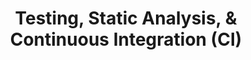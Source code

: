 ---
layout: module
title: Testing, Static Analysis, & Continuous Integration (CI)
type: topic
num: 5
draft: 1
start_date: 2025-02-18
labs: [6]
description: >
   Continuous integration (CI), static analysis, and testing are complementary software development techniques that ensure that teams can deploy software
   continuously with a high degree of confidence in the quality of their code.
   In this unit, we will learn about ways you and your team can automate code testing and validation procedures before merging code updates into the main branch. By setting up a few tools up front, you will save time and energy and increase the reliability of your code base. 

slides: 
    - start_date: 2025-02-18
      type: lecture
      num: 7
      draft: 1
      title: Intro to Testing
      url: https://docs.google.com/presentation/d/1FP8lJuy1C6AzzPxpulNOu9al_SIub2zF/edit?usp=sharing&ouid=113376576186080604800&rtpof=true&sd=true
    - start_date: 2025-02-25
      type: lecture
      draft: 1
      num: 8
      title: Static Analysis & Continuous Integration
      url: https://docs.google.com/presentation/d/1Fp1aWWNRoO9D3PPUf3xbU7mEZec1j8gY/edit?usp=sharing&ouid=113376576186080604800&rtpof=true&sd=true
readings:
    - start_date: 2025-02-18
      type: reading
      title: High-level overview of unit v. integration testing
      url: https://circleci.com/blog/unit-testing-vs-integration-testing
      required: 1
    - start_date: 2025-02-18
      type: reading
      title: Chapter 11. Testing Overview
      url: https://abseil.io/resources/swe-book/html/ch11.html
      required: 1
    - start_date: 2025-02-25
      type: reading
      title: Chapter 20. Static Analysis
      url: https://abseil.io/resources/swe-book/html/ch20.html
      required: 1
    - start_date: 2025-02-25
      type: reading
      title: Chapter 23. Continuous Integration
      url: https://abseil.io/resources/swe-book/html/ch23.html
      required: 1
    # - start_date: 2025-02-27
    #   title: Please read the Project 1 description before class
    #   type: reading
    #   url: /assignments/project01
    #   required: 1
    # - start_date: 2025-02-27
    #   title: Setting up Project 1 using Docker (video)
    #   type: reading
    #   url: https://drive.google.com/file/d/10h6CsMGXYFRHe4y95x32moJs-u6P9rjo/view?usp=drive_link
    #   required: 1
    #   notes: If you need help getting set up, here's a video walkthrough
projects: [ 1 ]
questions:
    - <span class="badge-dark">general</span> What does "shifting left" mean?
    - <span class="badge-dark">testing</span> What are some of the benefits of automated testing? 
    - <span class="badge-dark">testing</span> What are some of the limits of automated testing? 
    - <span class="badge-dark">testing</span> What are the different test "sizes"? Why are these distinctions important? 
    - <span class="badge-dark">testing</span> What is meant by "nondeterminism" in testing? 
    - <span class="badge-dark">testing</span> What are some important qualities of a testing suite? 
    - <span class="badge-dark">testing</span> What are some considerations that go into writing testable code? 
    - <span class="badge-dark">testing</span> What is the difference between an interpreted and a compiled language? 
    - <span class="badge-dark">static analysis</span> What languages are interpreted? What languages are compiled?
    - <span class="badge-dark">static analysis</span> What do we mean by "static"? 
    - <span class="badge-dark">static analysis</span> What are some examples of static analysis tools? 
    - <span class="badge-dark">static analysis</span> What are some of the benefits of doing static analysis? 
    - <span class="badge-dark">static analysis</span> What are some of the challenges / limitations of static analysis? 
    - <span class="badge-dark">CI</span> What is continuous integration? 
    - <span class="badge-dark">CI</span> What are some of the key benefits and headaches (i.e. tradeoffs) of continuous integration?
    - <span class="badge-dark">CI</span> Can you still use CI if you're working on a really big feature that’s not ready for prime time?
    - <span class="badge-dark">CI</span> What happens in the "presubmit" phase?
    - <span class="badge-dark">CI</span> What is release candidate testing? How is it similar / different from the "presubmit" phase?
---